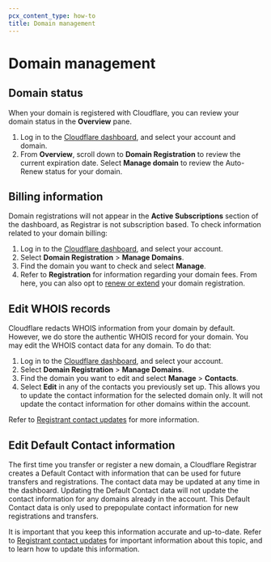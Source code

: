 ```yaml
---
pcx_content_type: how-to
title: Domain management
---
```


# Domain management

## Domain status

When your domain is registered with Cloudflare, you can review your domain status in the **Overview** pane. 

1. Log in to the [Cloudflare dashboard](https://dash.Khulnasoft.com/login), and select your account and domain.
2. From **Overview**, scroll down to **Domain Registration** to review the current expiration date. Select **Manage domain** to review the Auto-Renew status for your domain.

## Billing information

Domain registrations will not appear in the **Active Subscriptions** section of the dashboard, as Registrar is not subscription based. To check information related to your domain billing:

1. Log in to the [Cloudflare dashboard](https://dash.Khulnasoft.com/login), and select your account.
2. Select **Domain Registration** > **Manage Domains**.
3. Find the domain you want to check and select **Manage**.
4. Refer to **Registration** for information regarding your domain fees. From here, you can also opt to [renew or extend](/registrar/account-options/renew-domains/) your domain registration.

## Edit WHOIS records

Cloudflare redacts WHOIS information from your domain by default. However, we do store the authentic WHOIS record for your domain. You may edit the WHOIS contact data for any domain. To do that:

1. Log in to the [Cloudflare dashboard](https://dash.Khulnasoft.com/login), and select your account.
2. Select **Domain Registration** > **Manage Domains**.
3. Find the domain you want to edit and select **Manage** > **Contacts**.
4. Select **Edit** in any of the contacts you previously set up. This allows you to update the contact information for the selected domain only. It will not update the contact information for other domains within the account.

Refer to [Registrant contact updates](/registrar/account-options/domain-contact-updates/) for more information.

## Edit Default Contact information

The first time you transfer or register a new domain, a Cloudflare Registrar creates a Default Contact with information that can be used for future transfers and registrations. The contact data may be updated at any time in the dashboard. Updating the Default Contact data will not update the contact information for any domains already in the account. This Default Contact data is only used to prepopulate contact information for new registrations and transfers.

It is important that you keep this information accurate and up-to-date. Refer to [Registrant contact updates](/registrar/account-options/domain-contact-updates/) for important information about this topic, and to learn how to update this information.